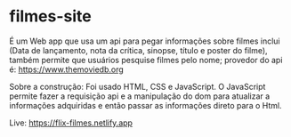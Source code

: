 # filmes-site

É um Web app que usa um api para pegar informações sobre filmes inclui (Data de lançamento, nota da crítica, sinopse, título e poster do filme),
também permite que usuários pesquise filmes pelo nome;
provedor do api é: https://www.themoviedb.org

Sobre a construção: Foi usado HTML, CSS e JavaScript.
O JavaScript permite fazer a requisição api e a manipulação do dom para atualizar a informações adquiridas e então passar as informações direto para o Html.

Live: https://flix-filmes.netlify.app
 
